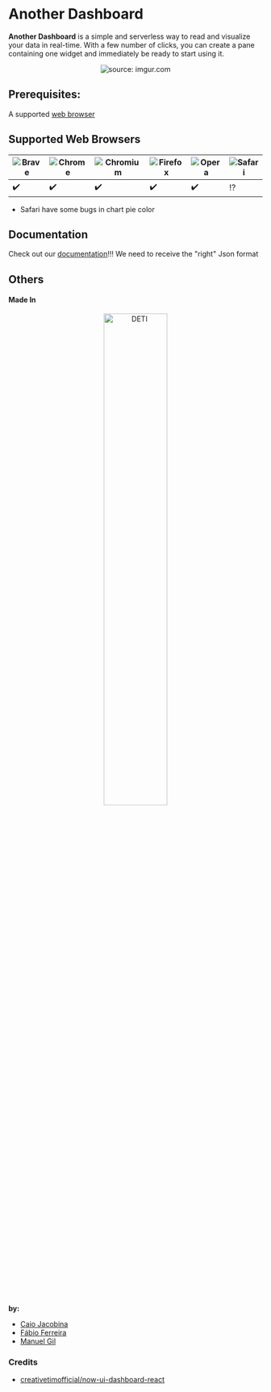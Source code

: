 # Another Dashboard

**Another Dashboard** is a simple and serverless way to read and visualize your data in real-time.
With a few number of clicks, you can create a pane containing one widget and immediately be ready to start using it.

<p align="center">
  <img src="https://i.imgur.com/2hU181P.png" title="source: imgur.com" />
</p>

## Prerequisites:
A supported [web browser](#supported-web-browsers)

## Supported Web Browsers
![Brave](https://github.com/alrra/browser-logos/blob/master/src/brave/brave_32x32.png) | ![Chrome](https://github.com/alrra/browser-logos/blob/master/src/chrome/chrome_32x32.png) | ![Chromium](https://github.com/alrra/browser-logos/blob/master/src/chromium/chromium_32x32.png) | ![Firefox](https://github.com/alrra/browser-logos/blob/master/src/firefox/firefox_32x32.png) | ![Opera](https://github.com/alrra/browser-logos/blob/master/src/opera/opera_32x32.png) | ![Safari](https://github.com/alrra/browser-logos/blob/master/src/safari/safari_32x32.png)
--- | --- | --- | --- | --- | --- |
:heavy_check_mark: | :heavy_check_mark: | :heavy_check_mark: | :heavy_check_mark: | :heavy_check_mark: | :interrobang: |

* Safari have some bugs in chart pie color

## Documentation

Check out our [documentation](https://github.com/caiosantanaj/projectBackup/wiki)!!!
We need to receive the "right" Json format

## Others

#### Made In

<p align="center">
  <a href="https://www.ua.pt/deti/">
    <img width="50%" src="https://i.imgur.com/hLyR9Fy.png" title="DETI" />
  </a>
</p>

**by:** 
* [Caio Jacobina](https://github.com/caiosantanaj)
* [Fábio Ferreira](https://github.com/fabio7xavier)
* [Manuel Gil](https://github.com/manueljbgil)


### Credits
* [creativetimofficial/now-ui-dashboard-react](https://github.com/creativetimofficial/now-ui-dashboard-react)

